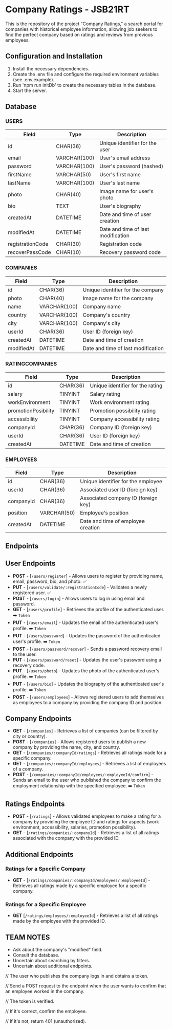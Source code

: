 # Company Ratings - JSB21RT

This is the repository of the project "Company Ratings," a search portal for companies with historical employee information, allowing job seekers to find the perfect company based on ratings and reviews from previous employees.

## Configuration and Installation

1. Install the necessary dependencies.
2. Create the .env file and configure the required environment variables (see .env.example).
3. Run 'npm run initDb' to create the necessary tables in the database.
4. Start the server.

## Database

### USERS

| Field            | Type         | Description                        |
| ---------------- | ------------ | ---------------------------------- |
| id               | CHAR(36)     | Unique identifier for the user     |
| email            | VARCHAR(100) | User's email address               |
| password         | VARCHAR(100) | User's password (hashed)           |
| firstName        | VARCHAR(50)  | User's first name                  |
| lastName         | VARCHAR(100) | User's last name                   |
| photo            | CHAR(40)     | Image name for user's photo        |
| bio              | TEXT         | User's biography                   |
| createdAt        | DATETIME     | Date and time of user creation     |
| modifiedAt       | DATETIME     | Date and time of last modification |
| registrationCode | CHAR(30)     | Registration code                  |
| recoverPassCode  | CHAR(10)     | Recovery password code             |

### COMPANIES

| Field      | Type         | Description                        |
| ---------- | ------------ | ---------------------------------- |
| id         | CHAR(36)     | Unique identifier for the company  |
| photo      | CHAR(40)     | Image name for the company         |
| name       | VARCHAR(100) | Company name                       |
| country    | VARCHAR(100) | Company's country                  |
| city       | VARCHAR(100) | Company's city                     |
| userId     | CHAR(36)     | User ID (foreign key)              |
| createdAt  | DATETIME     | Date and time of creation          |
| modifiedAt | DATETIME     | Date and time of last modification |

### RATINGCOMPANIES

| Field               | Type     | Description                      |
| ------------------- | -------- | -------------------------------- |
| id                  | CHAR(36) | Unique identifier for the rating |
| salary              | TINYINT  | Salary rating                    |
| workEnvironment     | TINYINT  | Work environment rating          |
| promotionPosibility | TINYINT  | Promotion possibility rating     |
| accessibility       | TINYINT  | Company accessibility rating     |
| companyId           | CHAR(36) | Company ID (foreign key)         |
| userId              | CHAR(36) | User ID (foreign key)            |
| createdAt           | DATETIME | Date and time of creation        |

### EMPLOYEES

| Field     | Type        | Description                         |
| --------- | ----------- | ----------------------------------- |
| id        | CHAR(36)    | Unique identifier for the employee  |
| userId    | CHAR(36)    | Associated user ID (foreign key)    |
| companyId | CHAR(36)    | Associated company ID (foreign key) |
| position  | VARCHAR(50) | Employee's position                 |
| createdAt | DATETIME    | Date and time of employee creation  |

## Endpoints

## User Endpoints

-   **POST** - [`/users/register`] - Allows users to register by providing name, email, password, bio, and photo. ✅
-   **PUT** - [`/users/validate/:registrationCode`] - Validates a newly registered user. ✅
-   **POST** - [`/users/login`] - Allows users to log in using email and password.
-   **GET** - [`/users/profile`] - Retrieves the profile of the authenticated user. ➡️ `Token`
-   **PUT** - [`/users/email`] - Updates the email of the authenticated user's profile. ➡️ `Token`
-   **PUT** - [`/users/password`] - Updates the password of the authenticated user's profile. ➡️ `Token`
-   **POST** - [`/users/password/recover`] - Sends a password recovery email to the user.
-   **PUT** - [`/users/password/reset`] - Updates the user's password using a recovery code.
-   **PUT** - [`/users/photo`] - Updates the photo of the authenticated user's profile. ➡️ `Token`
-   **PUT** - [`/users/bio`] - Updates the biography of the authenticated user's profile. ➡️ `Token`
-   **POST** - [`/users/employees`] - Allows registered users to add themselves as employees to a company by providing the company ID and position.

## Company Endpoints

-   **GET** - [`/companies`] - Retrieves a list of companies (can be filtered by city or country).
-   **POST** - [`/companies`] - Allows registered users to publish a new company by providing the name, city, and country.
-   **GET** - [`/companies/:companyId/ratings`] - Retrieves all ratings made for a specific company.
-   **GET** - [`/companies/:companyId/employees`] - Retrieves a list of employees of a company.
-   **POST** - [`/companies/:companyId/employees/:employeeId/confirm`] - Sends an email to the user who published the company to confirm the employment relationship with the specified employee. ➡️ `Token`

## Ratings Endpoints

-   **POST** - [`/ratings`] - Allows validated employees to make a rating for a company by providing the employee ID and ratings for aspects (work environment, accessibility, salaries, promotion possibility).
-   **GET** - [`/ratings/companies/:companyId`] - Retrieves a list of all ratings associated with the company with the provided ID.

## Additional Endpoints

### Ratings for a Specific Company

-   **GET** - [`/ratings/companies/:companyId/employees/:employeeId`] - Retrieves all ratings made by a specific employee for a specific company.

### Ratings for a Specific Employee

-   **GET** [`/ratings/employees/:employeeId`] - Retrieves a list of all ratings made by the employee with the provided ID.

## TEAM NOTES

-   Ask about the company's "modified" field.
-   Consult the database.
-   Uncertain about searching by filters.
-   Uncertain about additional endpoints.

// The user who publishes the company logs in and obtains a token.

// Send a POST request to the endpoint when the user wants to confirm that an employee worked in the company.

// The token is verified.

// If it's correct, confirm the employee.

// If it's not, return 401 (unauthorized).

